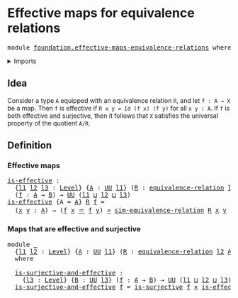 # Effective maps for equivalence relations

<pre class="Agda"><a id="53" class="Keyword">module</a> <a id="60" href="foundation.effective-maps-equivalence-relations.html" class="Module">foundation.effective-maps-equivalence-relations</a> <a id="108" class="Keyword">where</a>
</pre>
<details><summary>Imports</summary>

<pre class="Agda"><a id="164" class="Keyword">open</a> <a id="169" class="Keyword">import</a> <a id="176" href="foundation.surjective-maps.html" class="Module">foundation.surjective-maps</a>
<a id="203" class="Keyword">open</a> <a id="208" class="Keyword">import</a> <a id="215" href="foundation.universe-levels.html" class="Module">foundation.universe-levels</a>

<a id="243" class="Keyword">open</a> <a id="248" class="Keyword">import</a> <a id="255" href="foundation-core.cartesian-product-types.html" class="Module">foundation-core.cartesian-product-types</a>
<a id="295" class="Keyword">open</a> <a id="300" class="Keyword">import</a> <a id="307" href="foundation-core.equivalence-relations.html" class="Module">foundation-core.equivalence-relations</a>
<a id="345" class="Keyword">open</a> <a id="350" class="Keyword">import</a> <a id="357" href="foundation-core.equivalences.html" class="Module">foundation-core.equivalences</a>
<a id="386" class="Keyword">open</a> <a id="391" class="Keyword">import</a> <a id="398" href="foundation-core.identity-types.html" class="Module">foundation-core.identity-types</a>
</pre>
</details>

## Idea

Consider a type `A` equipped with an equivalence relation `R`, and let
`f : A → X` be a map. Then `f` is effective if `R x y ≃ Id (f x) (f y)` for all
`x y : A`. If `f` is both effective and surjective, then it follows that `X`
satisfies the universal property of the quotient `A/R`.

## Definition

### Effective maps

<pre class="Agda"><a id="is-effective"></a><a id="783" href="foundation.effective-maps-equivalence-relations.html#783" class="Function">is-effective</a> <a id="796" class="Symbol">:</a>
  <a id="800" class="Symbol">{</a><a id="801" href="foundation.effective-maps-equivalence-relations.html#801" class="Bound">l1</a> <a id="804" href="foundation.effective-maps-equivalence-relations.html#804" class="Bound">l2</a> <a id="807" href="foundation.effective-maps-equivalence-relations.html#807" class="Bound">l3</a> <a id="810" class="Symbol">:</a> <a id="812" href="Agda.Primitive.html#742" class="Postulate">Level</a><a id="817" class="Symbol">}</a> <a id="819" class="Symbol">{</a><a id="820" href="foundation.effective-maps-equivalence-relations.html#820" class="Bound">A</a> <a id="822" class="Symbol">:</a> <a id="824" href="Agda.Primitive.html#388" class="Primitive">UU</a> <a id="827" href="foundation.effective-maps-equivalence-relations.html#801" class="Bound">l1</a><a id="829" class="Symbol">}</a> <a id="831" class="Symbol">(</a><a id="832" href="foundation.effective-maps-equivalence-relations.html#832" class="Bound">R</a> <a id="834" class="Symbol">:</a> <a id="836" href="foundation-core.equivalence-relations.html#945" class="Function">equivalence-relation</a> <a id="857" href="foundation.effective-maps-equivalence-relations.html#804" class="Bound">l2</a> <a id="860" href="foundation.effective-maps-equivalence-relations.html#820" class="Bound">A</a><a id="861" class="Symbol">)</a> <a id="863" class="Symbol">{</a><a id="864" href="foundation.effective-maps-equivalence-relations.html#864" class="Bound">B</a> <a id="866" class="Symbol">:</a> <a id="868" href="Agda.Primitive.html#388" class="Primitive">UU</a> <a id="871" href="foundation.effective-maps-equivalence-relations.html#807" class="Bound">l3</a><a id="873" class="Symbol">}</a>
  <a id="877" class="Symbol">(</a><a id="878" href="foundation.effective-maps-equivalence-relations.html#878" class="Bound">f</a> <a id="880" class="Symbol">:</a> <a id="882" href="foundation.effective-maps-equivalence-relations.html#820" class="Bound">A</a> <a id="884" class="Symbol">→</a> <a id="886" href="foundation.effective-maps-equivalence-relations.html#864" class="Bound">B</a><a id="887" class="Symbol">)</a> <a id="889" class="Symbol">→</a> <a id="891" href="Agda.Primitive.html#388" class="Primitive">UU</a> <a id="894" class="Symbol">(</a><a id="895" href="foundation.effective-maps-equivalence-relations.html#801" class="Bound">l1</a> <a id="898" href="Agda.Primitive.html#961" class="Primitive Operator">⊔</a> <a id="900" href="foundation.effective-maps-equivalence-relations.html#804" class="Bound">l2</a> <a id="903" href="Agda.Primitive.html#961" class="Primitive Operator">⊔</a> <a id="905" href="foundation.effective-maps-equivalence-relations.html#807" class="Bound">l3</a><a id="907" class="Symbol">)</a>
<a id="909" href="foundation.effective-maps-equivalence-relations.html#783" class="Function">is-effective</a> <a id="922" class="Symbol">{</a><a id="923" class="Argument">A</a> <a id="925" class="Symbol">=</a> <a id="927" href="foundation.effective-maps-equivalence-relations.html#927" class="Bound">A</a><a id="928" class="Symbol">}</a> <a id="930" href="foundation.effective-maps-equivalence-relations.html#930" class="Bound">R</a> <a id="932" href="foundation.effective-maps-equivalence-relations.html#932" class="Bound">f</a> <a id="934" class="Symbol">=</a>
  <a id="938" class="Symbol">(</a><a id="939" href="foundation.effective-maps-equivalence-relations.html#939" class="Bound">x</a> <a id="941" href="foundation.effective-maps-equivalence-relations.html#941" class="Bound">y</a> <a id="943" class="Symbol">:</a> <a id="945" href="foundation.effective-maps-equivalence-relations.html#927" class="Bound">A</a><a id="946" class="Symbol">)</a> <a id="948" class="Symbol">→</a> <a id="950" class="Symbol">(</a><a id="951" href="foundation.effective-maps-equivalence-relations.html#932" class="Bound">f</a> <a id="953" href="foundation.effective-maps-equivalence-relations.html#939" class="Bound">x</a> <a id="955" href="foundation-core.identity-types.html#1953" class="Function Operator">＝</a> <a id="957" href="foundation.effective-maps-equivalence-relations.html#932" class="Bound">f</a> <a id="959" href="foundation.effective-maps-equivalence-relations.html#941" class="Bound">y</a><a id="960" class="Symbol">)</a> <a id="962" href="foundation-core.equivalences.html#2669" class="Function Operator">≃</a> <a id="964" href="foundation-core.equivalence-relations.html#1242" class="Function">sim-equivalence-relation</a> <a id="989" href="foundation.effective-maps-equivalence-relations.html#930" class="Bound">R</a> <a id="991" href="foundation.effective-maps-equivalence-relations.html#939" class="Bound">x</a> <a id="993" href="foundation.effective-maps-equivalence-relations.html#941" class="Bound">y</a>
</pre>
### Maps that are effective and surjective

<pre class="Agda"><a id="1052" class="Keyword">module</a> <a id="1059" href="foundation.effective-maps-equivalence-relations.html#1059" class="Module">_</a>
  <a id="1063" class="Symbol">{</a><a id="1064" href="foundation.effective-maps-equivalence-relations.html#1064" class="Bound">l1</a> <a id="1067" href="foundation.effective-maps-equivalence-relations.html#1067" class="Bound">l2</a> <a id="1070" class="Symbol">:</a> <a id="1072" href="Agda.Primitive.html#742" class="Postulate">Level</a><a id="1077" class="Symbol">}</a> <a id="1079" class="Symbol">{</a><a id="1080" href="foundation.effective-maps-equivalence-relations.html#1080" class="Bound">A</a> <a id="1082" class="Symbol">:</a> <a id="1084" href="Agda.Primitive.html#388" class="Primitive">UU</a> <a id="1087" href="foundation.effective-maps-equivalence-relations.html#1064" class="Bound">l1</a><a id="1089" class="Symbol">}</a> <a id="1091" class="Symbol">(</a><a id="1092" href="foundation.effective-maps-equivalence-relations.html#1092" class="Bound">R</a> <a id="1094" class="Symbol">:</a> <a id="1096" href="foundation-core.equivalence-relations.html#945" class="Function">equivalence-relation</a> <a id="1117" href="foundation.effective-maps-equivalence-relations.html#1067" class="Bound">l2</a> <a id="1120" href="foundation.effective-maps-equivalence-relations.html#1080" class="Bound">A</a><a id="1121" class="Symbol">)</a>
  <a id="1125" class="Keyword">where</a>

  <a id="1134" href="foundation.effective-maps-equivalence-relations.html#1134" class="Function">is-surjective-and-effective</a> <a id="1162" class="Symbol">:</a>
    <a id="1168" class="Symbol">{</a><a id="1169" href="foundation.effective-maps-equivalence-relations.html#1169" class="Bound">l3</a> <a id="1172" class="Symbol">:</a> <a id="1174" href="Agda.Primitive.html#742" class="Postulate">Level</a><a id="1179" class="Symbol">}</a> <a id="1181" class="Symbol">{</a><a id="1182" href="foundation.effective-maps-equivalence-relations.html#1182" class="Bound">B</a> <a id="1184" class="Symbol">:</a> <a id="1186" href="Agda.Primitive.html#388" class="Primitive">UU</a> <a id="1189" href="foundation.effective-maps-equivalence-relations.html#1169" class="Bound">l3</a><a id="1191" class="Symbol">}</a> <a id="1193" class="Symbol">(</a><a id="1194" href="foundation.effective-maps-equivalence-relations.html#1194" class="Bound">f</a> <a id="1196" class="Symbol">:</a> <a id="1198" href="foundation.effective-maps-equivalence-relations.html#1080" class="Bound">A</a> <a id="1200" class="Symbol">→</a> <a id="1202" href="foundation.effective-maps-equivalence-relations.html#1182" class="Bound">B</a><a id="1203" class="Symbol">)</a> <a id="1205" class="Symbol">→</a> <a id="1207" href="Agda.Primitive.html#388" class="Primitive">UU</a> <a id="1210" class="Symbol">(</a><a id="1211" href="foundation.effective-maps-equivalence-relations.html#1064" class="Bound">l1</a> <a id="1214" href="Agda.Primitive.html#961" class="Primitive Operator">⊔</a> <a id="1216" href="foundation.effective-maps-equivalence-relations.html#1067" class="Bound">l2</a> <a id="1219" href="Agda.Primitive.html#961" class="Primitive Operator">⊔</a> <a id="1221" href="foundation.effective-maps-equivalence-relations.html#1169" class="Bound">l3</a><a id="1223" class="Symbol">)</a>
  <a id="1227" href="foundation.effective-maps-equivalence-relations.html#1134" class="Function">is-surjective-and-effective</a> <a id="1255" href="foundation.effective-maps-equivalence-relations.html#1255" class="Bound">f</a> <a id="1257" class="Symbol">=</a> <a id="1259" href="foundation.surjective-maps.html#2240" class="Function">is-surjective</a> <a id="1273" href="foundation.effective-maps-equivalence-relations.html#1255" class="Bound">f</a> <a id="1275" href="foundation-core.cartesian-product-types.html#543" class="Function Operator">×</a> <a id="1277" href="foundation.effective-maps-equivalence-relations.html#783" class="Function">is-effective</a> <a id="1290" href="foundation.effective-maps-equivalence-relations.html#1092" class="Bound">R</a> <a id="1292" href="foundation.effective-maps-equivalence-relations.html#1255" class="Bound">f</a>
</pre>